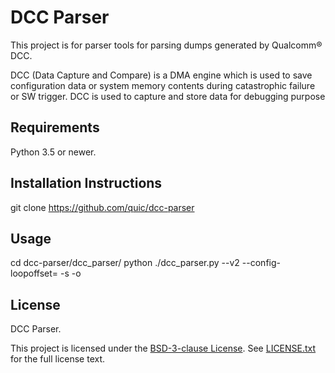 # DCC Parser

This project is for parser tools for parsing dumps generated by Qualcomm® DCC.

DCC (Data Capture and Compare) is a DMA engine which is used to save
configuration data or system memory contents during catastrophic failure
or SW trigger. DCC is used to capture and store data for debugging purpose

## Requirements

Python 3.5 or newer.

## Installation Instructions

git clone https://github.com/quic/dcc-parser

## Usage

cd dcc-parser/dcc_parser/
python ./dcc_parser.py --v2 --config-loopoffset=<loop-offset> -s <dcc dump file> -o <output directory>

## License

DCC Parser.

This project is licensed under the [BSD-3-clause License](https://spdx.org/licenses/BSD-3-Clause.html). See [LICENSE.txt](LICENSE.txt) for the full license text.
